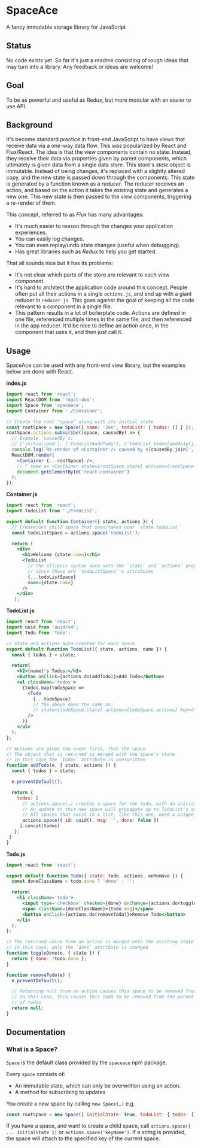 # SpaceAce

A fancy immutable storage library for JavaScript

## Status

No code exists yet. So far it's just a readme consisting of rough ideas that may turn into a library. Any feedback or ideas are welcome!

## Goal

To be as powerful and useful as Redux, but more modular with an easier to use API.

## Background

It's become standard practice in front-end JavaScript to have views that receive data via a one-way data flow. This was popularized by React and Flux/React. The idea is that the view components contain no state. Instead, they receive their data via properties given by parent components, which ultimately is given data from a single data store. This store's _state_ object is immutable. Instead of being changes, it's replaced with a slightly altered copy, and the new state is passed down through the components. This state is generated by a function known as a _reducer_. The reducer receives an action, and based on the action it takes the existing state and generates a new one. This new state is then passed to the view components, triggering a re-render of them.

This concept, referred to as _Flux_ has many advantages:

- It's much easier to reason through the changes your application experiences.
- You can easily log changes.
- You can even replay/undo state changes (useful when debugging).
- Has great libraries such as _Redux_ to help you get started.

That all sounds nice but it has its problems:
- It's not clear which parts of the store are relevant to each view component.
- It's hard to architect the application code around this concept. People often put all their actions in a single `actions.js`, and end up with a giant reducer in `reducer.js`. This goes against the goal of keeping all the code relevant to a component in a single file.
- This pattern results in a lot of boilerplate code. Actions are defined in one file, referenced multiple times in the same file, and then referenced in the app reducer. It'd be nice to define an action once, in the component that uses it, and then just call it.

## Usage

SpaceAce can be used with any front-end view library, but the examples below are done with React.

**index.js**
```jsx
import react from 'react';
import ReactDOM from 'react-dom';
import Space from 'spaceace';
import Container from './Container';

// Create the root "space" along with its initial state
const rootSpace = new Space({ name: 'Jon', todoList: { todos: [] } });
rootSpace.actions.subscribe((space, causedBy) => {
  // Example `causedBy`s:
  // ['initialized'], ['todoList#addTodo'], ['todoList.todos[akd4a1plj]#toggleDone']
  console.log(`Re-render of <Container /> caused by ${causedBy.join(', ')}`);
  ReactDOM.render(
    <Container {...rootSpace} />,
    // ^ same as <Container state={rootSpace.state} actions={rootSpace.actions} />
    document.getElementById('react-container')
  );
});
```

**Container.js**
```jsx
import react from 'react';
import TodoList from './TodoList';

export default function Container({ state, actions }) {
  // Create/Get child space that uses/takes over `state.todoList`
  const todoListSpace = actions.space('todoList');

  return (
    <div>
      <h1>Welcome {state.name}</h1>
      <TodoList
        // The ellipsis syntax auto sets the `state` and `actions` props
        // since those are `todoListSpace`'s attributes
        {...todoListSpace}
        name={state.name}
      />
    </div>
   );
```

**TodoList.js**
```jsx
import react from 'react';
import uuid from 'uuid/v4';
import Todo from 'Todo';

// state and actions auto-created for each space
export default function TodoList({ state, actions, name }) {
  const { todos } = state;

  return(
    <h2>{name}'s Todos:</h2>
    <button onClick={actions.do(addTodo)}>Add Todo</button>
    <ul className='todos'>
      {todos.map(todoSpace =>
        <Todo
          {...todoSpace}
          // the above does the same as:
          // state={todoSpace.state} actions={todoSpace.actions} key={todoSpace.state.id}
        />
      )}
    </ul>
  );
};

// Actions are given the event first, then the space
// The object that is returned is merged with the space's state
// In this case the `todos` attribute is overwritten
function addTodo(e, { state, actions }) {
  const { todos } = state;

  e.preventDefault();

  return {
    todos: [
      // actions.space(…) creates a space for the todo, with an initial state
      // An update to this new space will propagate up to TodoList's space
      // All spaces that exist in a list, like this one, need a unique 'id' or 'key' attribute
      actions.space({ id: uuid(), msg: '', done: false })
     ].concat(todos)
   };
 }
}
```

**Todo.js**
```jsx
import react from 'react';

export default function Todo({ state: todo, actions, onRemove }) {
  const doneClassName = todo.done ? 'done' : '';

  return(
    <li className='todo'>
      <input type='checkbox' checked={done} onChange={actions.do(toggleDone)} />
      <span className={doneClassName}>{todo.msg}</span>
      <button onClick={actions.do(removeTodo)}>Remove Todo</button>
    </li>
  );
};

// The returned value from an action is merged onto the existing state
// In this case, only the `done` attribute is changed
function toggleDone(e, { state }) {
  return { done: !todo.done };
}

function removeTodo(e) {
  e.preventDefault();

  // Returning null from an action causes this space to be removed from its parent
  // In this case, this causes this todo to be removed from the parent's list
  // of todos
  return null;
}
```

## Documentation

### What is a Space?

`Space` is the default class provided by the `spaceace` npm package.

Every `space` consists of:
- An immutable state, which can only be overwritten using an action.
- A method for subscribing to updates

You create a new space by calling `new Space(…)` e.g.
```javascript
const rootSpace = new Space({ initialState: true, todoList: { todos: [] } });
```

If you have a space, and want to create a child space, call `actions.space({ ... initialState })` or
`actions.space('keyName')`. If a string is provided, the space will attach to the specified key of
the current space.
